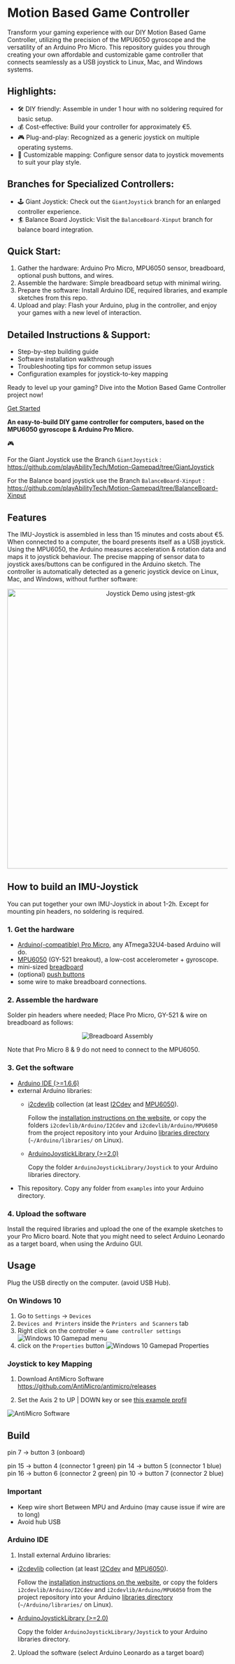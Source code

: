 # Motion Based Game Controller

Transform your gaming experience with our DIY Motion Based Game Controller, utilizing the precision of the MPU6050 gyroscope and the versatility of an Arduino Pro Micro. This repository guides you through creating your own affordable and customizable game controller that connects seamlessly as a USB joystick to Linux, Mac, and Windows systems.

## Highlights:
- 🛠️ DIY friendly: Assemble in under 1 hour with no soldering required for basic setup.
- 💰 Cost-effective: Build your controller for approximately €5.
- 🎮 Plug-and-play: Recognized as a generic joystick on multiple operating systems.
- 🔄 Customizable mapping: Configure sensor data to joystick movements to suit your play style.

## Branches for Specialized Controllers:
- 🕹️ Giant Joystick: Check out the `GiantJoystick` branch for an enlarged controller experience.
- 🏄 Balance Board Joystick: Visit the `BalanceBoard-Xinput` branch for balance board integration.

## Quick Start:
1. Gather the hardware: Arduino Pro Micro, MPU6050 sensor, breadboard, optional push buttons, and wires.
2. Assemble the hardware: Simple breadboard setup with minimal wiring.
3. Prepare the software: Install Arduino IDE, required libraries, and example sketches from this repo.
4. Upload and play: Flash your Arduino, plug in the controller, and enjoy your games with a new level of interaction.

## Detailed Instructions & Support:
- Step-by-step building guide
- Software installation walkthrough
- Troubleshooting tips for common setup issues
- Configuration examples for joystick-to-key mapping

Ready to level up your gaming? Dive into the Motion Based Game Controller project now!

[Get Started](https://github.com/playAbilityTech/Motion-Gamepad)


**An easy-to-build DIY game controller for computers, based on the MPU6050 gyroscope & Arduino Pro Micro.** 

:video_game:

For the Giant Joystick use the Branch `GiantJoystick` : https://github.com/playAbilityTech/Motion-Gamepad/tree/GiantJoystick

For the Balance board joystick use the Branch `BalanceBoard-Xinput` : https://github.com/playAbilityTech/Motion-Gamepad/tree/BalanceBoard-Xinput
## Features

The IMU-Joystick is assembled in less than 15 minutes and costs about €5.
When connected to a computer, the board presents itself as a USB joystick. Using the MPU6050, the Arduino measures acceleration & rotation data and maps it to joystick behaviour. The precise mapping of sensor data to joystick axes/buttons can be configured in the Arduino sketch. The controller is automatically detected as a generic joystick device on Linux, Mac, and Windows, without further software:

<p align="center">
  <img src="https://github.com/SimonMaier/MarioKartHelmet/blob/master/examples/demo1-jstest.gif" width="640" title="Joystick Demo using jstest-gtk" />
</p>


## How to build an IMU-Joystick

You can put together your own IMU-Joystick in about 1-2h. Except for mounting pin headers, no soldering is required.

### 1. Get the hardware
  - [Arduino(-compatible) Pro Micro](https://www.aliexpress.com/item/New-Pro-Micro-for-arduino-ATmega32U4-5V-16MHz-Module-with-2-row-pin-header-For-Leonardo/32773740303.html), any ATmega32U4-based Arduino will do.
  - [MPU6050](https://www.aliexpress.com/item/versandkostenfrei-gy-521-mpu-6050-mpu6050-modul-3-achse-analog-Gyro-Sensoren-beschleunigungsmesser-modul/32315092057.html) (GY-521 breakout), a low-cost accelerometer + gyroscope.
  - mini-sized [breadboard](https://www.aliexpress.com/item/Mini-Breadboard-Protoboard-DIY-Kit-Universal-Transparent-Solderless-SYB-170-Breadboard-170Tie-points-Prototype-Boards-35X47MM/32717999019.html)
  - (optional) [push buttons](https://www.aliexpress.com/item/100pcs-6-6-5mm-4pin-Quality-Mini-Micro-Momentary-Tactile-Push-Button-Switch/32753141267.html)
  - some wire to make breadboard connections.


### 2. Assemble the hardware
Solder pin headers where needed; Place Pro Micro, GY-521 & wire on breadboard as follows:
<p align="center">
  <img src="https://github.com/SimonMaier/MarioKartHelmet/blob/master/schematics/IMU-Joystick_bb.png" title="Breadboard Assembly" />
</p>
Note that Pro Micro 8 & 9 do not need to connect to the MPU6050.

### 3. Get the software
- [Arduino IDE (>=1.6.6)](https://www.arduino.cc/en/main/software)
- external Arduino libraries:
  - [i2cdevlib](https://github.com/jrowberg/i2cdevlib)
    collection (at least [I2Cdev](https://github.com/jrowberg/i2cdevlib/tree/master/Arduino/I2Cdev) and [MPU6050](https://github.com/jrowberg/i2cdevlib/tree/master/Arduino/MPU6050)).
    
    Follow the [installation instructions on the website](https://www.i2cdevlib.com/usage), or copy the folders `i2cdevlib/Arduino/I2Cdev` and `i2cdevlib/Arduino/MPU6050` from the project repository into your Arduino [libraries directory](https://www.arduino.cc/en/hacking/libraries) (`~/Arduino/libraries/` on Linux).
  - [ArduinoJoystickLibrary (>=2.0)](https://github.com/MHeironimus/ArduinoJoystickLibrary)
  
    Copy the folder `ArduinoJoystickLibrary/Joystick` to your Arduino libraries directory.
- This repository. Copy any folder from `examples` into your Arduino directory.
    
### 4. Upload the software

Install the required libraries and upload the one of the example sketches to your Pro Micro board. Note that you might need to select Arduino Leonardo as a target board, when using the Arduino GUI.

## Usage
Plug the USB directly on the computer. (avoid USB Hub).

### On Windows 10
1. Go to  `Settings` -> `Devices`
2. `Devices and Printers` inside the `Printers and Scanners` tab
3. Right click on the controller -> `Game controller settings`
![Windows 10 Gamepad menu](assets/gampadmenu.png)
4. click on the `Properties` button
![Windows 10 Gamepad Properties](assets/gamepadsettings.png)

### Joystick to key Mapping
1. Download AntiMicro Software
https://github.com/AntiMicro/antimicro/releases

2. Set the Axis 2 to UP | DOWN key
or see [this example profil](assets/joystick2updown.joystick.amgp)

![AntiMicro Software](assets/antimicro.png)

## Build

pin 7 -> button 3 (onboard)

pin 15 -> button 4 (connector 1 green)
pin 14 -> button 5 (connector 1 blue)
pin 16 -> button 6 (connector 2 green)
pin 10 -> button 7 (connector 2 blue)

### Important
- Keep wire short Between MPU and Arduino (may cause issue if wire are to long)
- Avoid hub USB

### Arduino IDE

1. Install external Arduino libraries:
  - [i2cdevlib](https://github.com/jrowberg/i2cdevlib) collection (at least [I2Cdev](https://github.com/jrowberg/i2cdevlib/tree/master/Arduino/I2Cdev) and [MPU6050](https://github.com/jrowberg/i2cdevlib/tree/master/Arduino/MPU6050)).

    Follow the [installation instructions on the website](https://www.i2cdevlib.com/usage), or copy the folders `i2cdevlib/Arduino/I2Cdev` and `i2cdevlib/Arduino/MPU6050` from the project repository into your Arduino [libraries directory](https://www.arduino.cc/en/hacking/libraries) (`~/Arduino/libraries/` on Linux).

  - [ArduinoJoystickLibrary (>=2.0)](https://github.com/MHeironimus/ArduinoJoystickLibrary)

    Copy the folder `ArduinoJoystickLibrary/Joystick` to your Arduino libraries directory.

2. Upload the software (select Arduino Leonardo as a target board)
